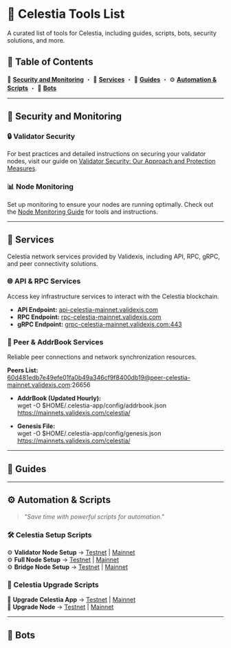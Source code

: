 # 📌 Celestia Tools List  

A curated list of tools for Celestia, including guides, scripts, bots, security solutions, and more.  

## 🚀 Table of Contents  

   🔐 **[Security and Monitoring](https://github.com/validexis/Celestia/blob/main/Tools.md#-security-and-monitoring)** ・ 🔧 **[Services](#other-tools)** ・ 📖 **[Guides](#guides)** ・ ⚙️ **[Automation & Scripts](https://github.com/validexis/Celestia/blob/main/Tools.md#%EF%B8%8F-automation--scripts)** ・ 🤖 **[Bots](#bots)**
  

---

## 🔐 Security and Monitoring

### 🔒 Validator Security
For best practices and detailed instructions on securing your validator nodes, visit our guide on [Validator Security: Our Approach and Protection Measures](https://services.validexis.com/validator-security-our-approach-and-protection-measures).

### 📊 Node Monitoring
Set up monitoring to ensure your nodes are running optimally. Check out the [Node Monitoring Guide](https://services.validexis.com/monitoring) for tools and instructions.

---

## 🔧 Services

Celestia network services provided by Validexis, including API, RPC, gRPC, and peer connectivity solutions.  

### 🌐 API & RPC Services  
Access key infrastructure services to interact with the Celestia blockchain.  

- **API Endpoint:** [api-celestia-mainnet.validexis.com](https://api-celestia-mainnet.validexis.com/)  
- **RPC Endpoint:** [rpc-celestia-mainnet.validexis.com](https://rpc-celestia-mainnet.validexis.com/)  
- **gRPC Endpoint:** [grpc-celestia-mainnet.validexis.com:443](grpc-celestia-mainnet.validexis.com:443)  

### 📡 Peer & AddrBook Services  
Reliable peer connections and network synchronization resources.  

 **Peers List:**  
60d481edb7e49efe01fa0b49a346cf9f8400db19@peer-celestia-mainnet.validexis.com:26656

- **AddrBook (Updated Hourly):**  
wget -O $HOME/.celestia-app/config/addrbook.json https://mainnets.validexis.com/celestia/

- **Genesis File:**  
wget -O $HOME/.celestia-app/config/genesis.json https://mainnets.validexis.com/celestia/



---

## 📖 Guides



---

## ⚙️ Automation & Scripts  
> *"Save time with powerful scripts for automation."*  

### 🛠 Celestia Setup Scripts  
⚙️ **Validator Node Setup** → [Testnet](https://github.com/validexis/Celestia/blob/main/README.md#%EF%B8%8F-validator-node-setup) | [Mainnet](https://github.com/validexis/Celestia/blob/main/README.md#%EF%B8%8F-validator-node-setup-1)  
⚙️ **Full Node Setup** → [Testnet](#testnet-setup) | [Mainnet](#mainnet-setup)  
⚙️ **Bridge Node Setup** → [Testnet](#testnet-setup) | [Mainnet](#mainnet-setup)  

### 🔄 Celestia Upgrade Scripts  
🔄 **Upgrade Celestia App** → [Testnet](#upgrade-scripts) | [Mainnet](#upgrade-scripts)  
🔄 **Upgrade Node** → [Testnet](#upgrade-scripts) | [Mainnet](#upgrade-scripts)  

---

## 🤖 Bots
